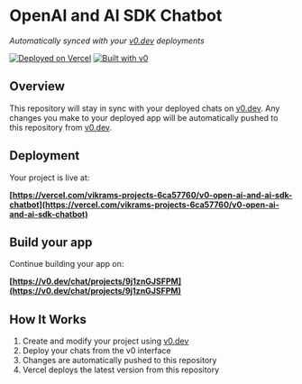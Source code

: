 # OpenAI and AI SDK Chatbot

*Automatically synced with your [v0.dev](https://v0.dev) deployments*

[![Deployed on Vercel](https://img.shields.io/badge/Deployed%20on-Vercel-black?style=for-the-badge&logo=vercel)](https://vercel.com/vikrams-projects-6ca57760/v0-open-ai-and-ai-sdk-chatbot)
[![Built with v0](https://img.shields.io/badge/Built%20with-v0.dev-black?style=for-the-badge)](https://v0.dev/chat/projects/9j1znGJSFPM)

## Overview

This repository will stay in sync with your deployed chats on [v0.dev](https://v0.dev).
Any changes you make to your deployed app will be automatically pushed to this repository from [v0.dev](https://v0.dev).

## Deployment

Your project is live at:

**[https://vercel.com/vikrams-projects-6ca57760/v0-open-ai-and-ai-sdk-chatbot](https://vercel.com/vikrams-projects-6ca57760/v0-open-ai-and-ai-sdk-chatbot)**

## Build your app

Continue building your app on:

**[https://v0.dev/chat/projects/9j1znGJSFPM](https://v0.dev/chat/projects/9j1znGJSFPM)**

## How It Works

1. Create and modify your project using [v0.dev](https://v0.dev)
2. Deploy your chats from the v0 interface
3. Changes are automatically pushed to this repository
4. Vercel deploys the latest version from this repository